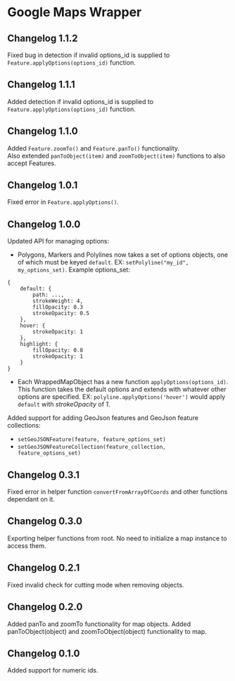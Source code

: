 # Google Maps Wrapper

## Changelog 1.1.2
Fixed bug in detection if invalid options_id is supplied to `Feature.applyOptions(options_id)` function.

## Changelog 1.1.1
Added detection if invalid options_id is supplied to `Feature.applyOptions(options_id)` function.

## Changelog 1.1.0
Added `Feature.zoomTo()` and `Feature.panTo()` functionality.  
Also extended `panToObject(item)` and `zoomToObject(item)` functions to also accept Features.

## Changelog 1.0.1
Fixed error in `Feature.applyOptions()`.

## Changelog 1.0.0
Updated API for managing options:  
- Polygons, Markers and Polylines now takes a set of options objects, one of which must be keyed `default`. EX: `setPolyline("my_id", my_options_set)`. Example options_set:
```
{
    default: {
        path: ...,
        strokeWeight: 4,
        fillOpacity: 0.3
        strokeOpacity: 0.5
    },
    hover: {
        strokeOpacity: 1
    },
    highlight: {
        fillOpacity: 0.8
        strokeOpacity: 1
    }
}
```

- Each WrappedMapObject has a new function `applyOptions(options_id)`. This function takes the default options and extends with whatever other options are specified. EX: `polyline.applyOptions('hover')` would apply `default` with _strokeOpacity_ of _1_.

Added support for adding GeoJson features and GeoJson feature collections:  
 - `setGeoJSONFeature(feature, feature_options_set)`
 - `setGeoJSONFeatureCollection(feature_collection, feature_options_set)`


## Changelog 0.3.1
Fixed error in helper function `convertFromArrayOfCoords` and other functions dependant on it.

## Changelog 0.3.0
Exporting helper functions from root. No need to initialize a map instance to access them.

## Changelog 0.2.1
Fixed invalid check for cutting mode when removing objects.

## Changelog 0.2.0
Added panTo and zoomTo functionality for map objects.
Added panToObject(object) and zoomToObject(object) functionality to map.

## Changelog 0.1.0
Added support for numeric ids.
